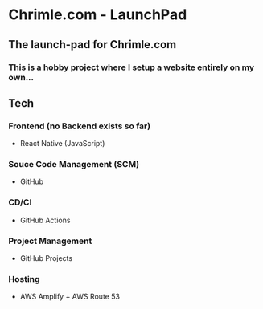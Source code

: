 # Chrimle.com - LaunchPad
## The launch-pad for Chrimle.com

### This is a hobby project where I setup a website entirely on my own...

## Tech
### Frontend (no Backend exists so far)
- React Native (JavaScript)
### Souce Code Management (SCM)
- GitHub
### CD/CI
- GitHub Actions
### Project Management
- GitHub Projects
### Hosting
- AWS Amplify + AWS Route 53
